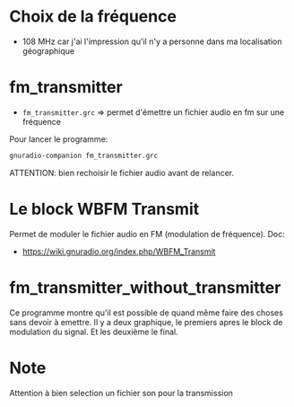 # Choix de la fréquence
- 108 MHz car j'ai l'impression qu'il n'y a personne dans ma localisation géographique

# fm_transmitter
- `fm_transmitter.grc` => permet d'émettre un fichier audio en fm sur une fréquence

Pour lancer le programme:
```bash
gnuradio-companion fm_transmitter.grc
```
ATTENTION: bien rechoisir le fichier audio avant de relancer.

# Le block WBFM Transmit
Permet de moduler le fichier audio en FM (modulation de fréquence).
Doc:
- https://wiki.gnuradio.org/index.php/WBFM_Transmit

# fm_transmitter_without_transmitter
Ce programme montre qu'il est possible de quand même faire des choses sans devoir à emettre.
Il y a deux graphique, le premiers apres le block de modulation du signal.
Et les deuxième le final. 

# Note
Attention à bien selection un fichier son pour la transmission
